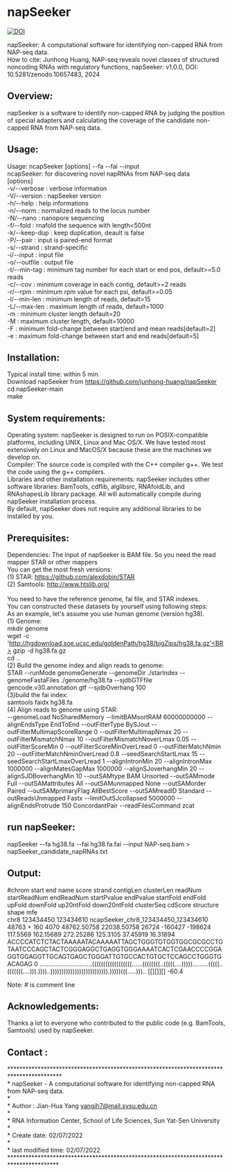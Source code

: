 # napSeeker<BR>
[![DOI](https://zenodo.org/badge/DOI/10.5281/zenodo.10657490.svg)](https://doi.org/10.5281/zenodo.10657490)

napSeeker: A computational software for identifying non-capped RNA from NAP-seq data.<BR>
How to cite: Junhong Huang, NAP-seq reveals novel classes of structured noncoding RNAs with regulatory functions, napSeeker: v1.0.0, DOI: 10.5281/zenodo.10657483, 2024

Overview:
---------

napSeeker is a software to identify non-capped RNA by judging the position of special adapters and calculating the coverage of the candidate non-capped RNA from NAP-seq data. 

Usage:
---------

Usage:  ncapSeeker [options] --fa <genome seq> --fai <fai file> --input <BAM alignments><BR>
ncapSeeker: for discovering novel napRNAs from NAP-seq data<BR>
[options]<BR>
-v/--verbose                   : verbose information<BR>
-V/--version                   : napSeeker version<BR>
-h/--help                      : help informations<BR>
-n/--norm                      : normalized reads to the locus number<BR>
-N/--nano                      : nanopore sequencing<BR>
-f/--fold                      : rnafold the sequence with length<500nt<BR>
-k/--keep-dup                  : keep duplication, deault is false<BR>
-P/--pair                      : input is paired-end format<BR>
-s/--strand                    : strand-specific<BR>
-i/--input <string>            : input file<BAM format><BR>
-o/--outfile <string>          : output file<BR>
-t/--min-tag <double>          : minimum tag number for each start or end pos, default>=5.0 reads<BR>
-c/--cov <double>              : minimum coverage in each contig, default>=2 reads<BR>
-r/--rpm <double>              : minimum rpm value for each psi, default>=0.05<BR>
-l/--min-len <int>             : minimum length of reads, default=15<BR>
-L/--max-len <int>             : maximum length of reads, default=1000<BR>
-m <int>                       : minimum cluster length default=20<BR>
-M <int>                       : maximum cluster length, default=10000<BR>
-F <double>                    : minimum fold-change between start/end and mean reads[default=2]<BR>
-e <double>                    : maximum fold-change between start and end reads[default=5]<BR>


Installation:<BR>
---------

Typical install time: within 5 min.<BR>
Download napSeeker from https://github.com/junhong-huang/napSeeker <BR>
cd napSeeker-main<BR>
make<BR>

System requirements:
---------

Operating system: napSeeker is designed to run on POSIX-compatible platforms, including UNIX, Linux and Mac OS/X. We have tested  most extensively on Linux and MacOS/X because these are the machines we develop on.<BR>
Compiler: The source code is compiled with  the C++ compiler g++. We test the code using the g++ compilers.<BR>
Libraries and other installation requirements: napSeeker includes other software libraries: BamTools, cdflib, alglibsrc, RNAfoldLib, and RNAshapesLib library package. All will automatically compile during napSeeker installation process.<BR>
By default, napSeeker does not require any additional libraries to be installed by you.<BR>

Prerequisites:<BR>
---------

Dependencies: The input of napSeeker is BAM file. So you need the read mapper STAR or other mappers<BR>
You can get the most fresh versions:<BR>
(1)  STAR: https://github.com/alexdobin/STAR<BR>
(2)  Samtools: http://www.htslib.org/<BR><BR>You need to have the reference genome, fai file, and  STAR indexes.<BR>You can constructed these datasets by yourself using following steps:<BR>
As an example, let's assume you use human genome (version hg38).<BR>
(1)  Genome:<BR>
mkdir genome<BR>
wget -c 'http://hgdownload.soe.ucsc.edu/goldenPath/hg38/bigZips/hg38.fa.gz'<BR>
gzip -d hg38.fa.gz<BR>
cd ..<BR>
(2) Build the genome index and align reads to genome:<BR>
STAR --runMode genomeGenerate --genomeDir ./starIndex --genomeFastaFiles ./genome/hg38.fa --sjdbGTFfile gencode.v30.annotation.gtf --sjdbOverhang 100<BR>
(3)build the fai index:<BR>
samtools faidx hg38.fa<BR>
(4)  Align reads to genome using STAR:<BR>
--genomeLoad NoSharedMemory --limitBAMsortRAM 60000000000 --alignEndsType EndToEnd --outFilterType BySJout --outFilterMultimapScoreRange 0 --outFilterMultimapNmax 20 --outFilterMismatchNmax 10 --outFilterMismatchNoverLmax 0.05 --outFilterScoreMin 0 --outFilterScoreMinOverLread 0 --outFilterMatchNmin 20 --outFilterMatchNminOverLread 0.8 --seedSearchStartLmax 15 --seedSearchStartLmaxOverLread 1 --alignIntronMin 20 --alignIntronMax 1000000 --alignMatesGapMax 1000000 --alignSJoverhangMin 20 --alignSJDBoverhangMin 10 --outSAMtype BAM Unsorted --outSAMmode Full --outSAMattributes All --outSAMunmapped None --outSAMorder Paired --outSAMprimaryFlag AllBestScore --outSAMreadID Standard --outReadsUnmapped Fastx --limitOutSJcollapsed 5000000 --alignEndsProtrude 150 ConcordantPair --readFilesCommand zcat<BR>

run napSeeker:
---------

napSeeker --fa hg38.fa --fai hg38.fa.fai --input NAP-seq.bam \> napSeeker_candidate_napRNAs.txt<BR>

Output:
---------

#chrom	start	end	name	score	strand	contigLen	clusterLen	readNum	startReadNum	endReadNum	startPvalue	endPvalue	startFold	endFold	upFold	downFold	up20ntFold	down20ntFold	clusterSeq	cdScore	structure	shape	mfe<BR>
chr8	123434450	123434610	ncapSeeker_chr8_123434450_123434610	48763	+	160	4070	48762.50758	22038.50758	26724	-160427	-198624	117.5569	162.15689	272.25286	125.3105	37.45919	16.31894	ACCCCATCTCTACTAAAAATACAAAAATTAGCTGGGTGTGGTGGCGCGCCTGTAATCCCAGCTACTCGGGAGGCTGAGGTGGGAAAATCACTCGAACCCCGGAGGTGGAGGTTGCAGTGAGCTGGGATTGTGCCACTGTGCTCCAGCCTGGGTGACAGAG	0	..............................((((((((((((((((((......((((((((..(((((....))))).........(((((..(((((((....))).))))..)))))))))))))))))))))))))).)))))(((.....)))..	[[][]][]	-60.4<BR>

Note: # is comment line<BR>

Acknowledgements:
---------

Thanks a lot to everyone who contributed to the public code (e.g. BamTools, Samtools) used by napSeeker.<BR>

Contact :
---------

*****************************************************************************************<BR>
 \*	napSeeker - A computational software for identifying non-capped RNA from NAP-seq data.<BR>
 \*<BR>
 \*	Author : Jian-Hua Yang <yangjh7@mail.sysu.edu.cn><BR>
 \* <BR>
 \*	RNA Information Center, School of Life Sciences, Sun Yat-Sen University<BR>
 \*	<BR>
 \*  Create date: 02/07/2022<BR>
 \*  <BR>
 \*  last modified time: 02/07/2022<BR>
 ****************************************************************************************<BR>
